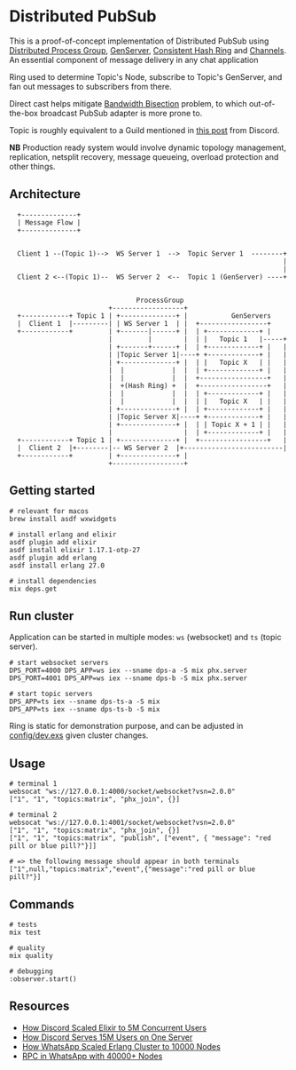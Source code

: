 # Distributed PubSub


This is a proof-of-concept implementation of Distributed PubSub using [Distributed Process Group](https://www.erlang.org/doc/apps/kernel/pg.html), [GenServer](https://hexdocs.pm/elixir/GenServer.html), [Consistent Hash Ring](https://github.com/discord/ex_hash_ring) and [Channels](https://hexdocs.pm/phoenix/channels.html). An essential component of message delivery in any chat application

Ring used to determine Topic's Node, subscribe to Topic's GenServer, and fan out messages to subscribers from there.

Direct cast helps mitigate [Bandwidth Bisection](https://en.wikipedia.org/wiki/Bisection_bandwidth) problem, to which out-of-the-box broadcast PubSub adapter is more prone to.

Topic is roughly equivalent to a Guild mentioned in [this post](https://discord.com/blog/how-discord-scaled-elixir-to-5-000-000-concurrent-users) from Discord.

**NB** Production ready system would involve dynamic topology management, replication, netsplit recovery, message queueing, overload protection and other things.

## Architecture

```plaintext
  +--------------+                                                        
  | Message Flow |                                                        
  +--------------+                                                        
                                                                          
                                                                          
  Client 1 --(Topic 1)-->  WS Server 1  -->  Topic Server 1  --------+    
                                                                     |    
                                                                     |    
  Client 2 <--(Topic 1)--  WS Server 2  <--  Topic 1 (GenServer) ----+    
                                                                          
                                                                          
                                ProcessGroup                             
                         +------------------+                             
  +------------+ Topic 1 | +--------------+ |           GenServers        
  |  Client 1  |---------| | WS Server 1  | |  +-----------------+        
  +------------+         | +-------|------+ |  | +-------------+ |        
                         |         |        |  | |   Topic 1   |-----+    
                         | +-------+------+ |  | +-------------+ |   |    
                         | |Topic Server 1|----+ +-------------+ |   |    
                         | +--------------+ |  | |   Topic X   | |   |    
                         |  |            |  |  | +-------------+ |   |    
                         |  |            |  |  +-----------------+   |    
                         |  +(Hash Ring) +  |  +-----------------+   |    
                         |  |            |  |  | +-------------+ |   |    
                         |  |            |  |  | |   Topic X   | |   |    
                         | +--------------+ |  | +-------------+ |   |    
                         | |Topic Server X|----+ +-------------+ |   |    
                         | +--------------+ |  | | Topic X + 1 | |   |    
                         |                  |  | +-------------+ |   |    
  +------------+ Topic 1 | +--------------+ |  +-----------------+   |    
  |  Client 2  |+--------|-- WS Server 2  |+-------------------------|    
  +------------+         | +--------------+ |                             
                         +------------------+                             
```

## Getting started

```
# relevant for macos
brew install asdf wxwidgets

# install erlang and elixir
asdf plugin add elixir
asdf install elixir 1.17.1-otp-27
asdf plugin add erlang
asdf install erlang 27.0

# install dependencies
mix deps.get
```

## Run cluster 

Application can be started in multiple modes: `ws` (websocket) and `ts` (topic server).

```
# start websocket servers
DPS_PORT=4000 DPS_APP=ws iex --sname dps-a -S mix phx.server
DPS_PORT=4001 DPS_APP=ws iex --sname dps-b -S mix phx.server

# start topic servers
DPS_APP=ts iex --sname dps-ts-a -S mix
DPS_APP=ts iex --sname dps-ts-b -S mix
```

Ring is static for demonstration purpose, and can be adjusted in [config/dev.exs](./config/dev.exs) given cluster changes.

## Usage 

```
# terminal 1
websocat "ws://127.0.0.1:4000/socket/websocket?vsn=2.0.0"
["1", "1", "topics:matrix", "phx_join", {}]

# terminal 2
websocat "ws://127.0.0.1:4001/socket/websocket?vsn=2.0.0"
["1", "1", "topics:matrix", "phx_join", {}]
["1", "1", "topics:matrix", "publish", ["event", { "message": "red pill or blue pill?"}]]

# => the following message should appear in both terminals 
["1",null,"topics:matrix","event",{"message":"red pill or blue pill?"}]
```

## Commands 

```
# tests
mix test

# quality
mix quality

# debugging
:observer.start()
```

## Resources

- [How Discord Scaled Elixir to 5M Concurrent Users](https://discord.com/blog/how-discord-scaled-elixir-to-5-000-000-concurrent-users)
- [How Discord Serves 15M Users on One Server](https://blog.bytebytego.com/p/how-discord-serves-15-million-users)
- [How WhatsApp Scaled Erlang Cluster to 10000 Nodes](https://www.youtube.com/watch?v=FJQyv26tFZ8)
- [RPC in WhatsApp with 40000+ Nodes](https://www.youtube.com/watch?v=A5bLRH-PoMY)

